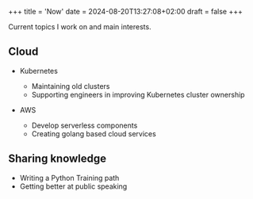 +++
title = 'Now'
date = 2024-08-20T13:27:08+02:00
draft = false
+++

Current topics I work on and main interests.

## Cloud

- Kubernetes
    + Maintaining old clusters
    + Supporting engineers in improving Kubernetes cluster ownership

- AWS
    - Develop serverless components
    - Creating golang based cloud services


## Sharing knowledge

- Writing a Python Training path
- Getting better at public speaking
